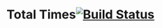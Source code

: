 # Total Times[![Build Status](https://travis-ci.org/nomensa/jquery.hide-show.svg)](https://travis-ci.org/nomensa/jquery.hide-show.svg?branch=master)
